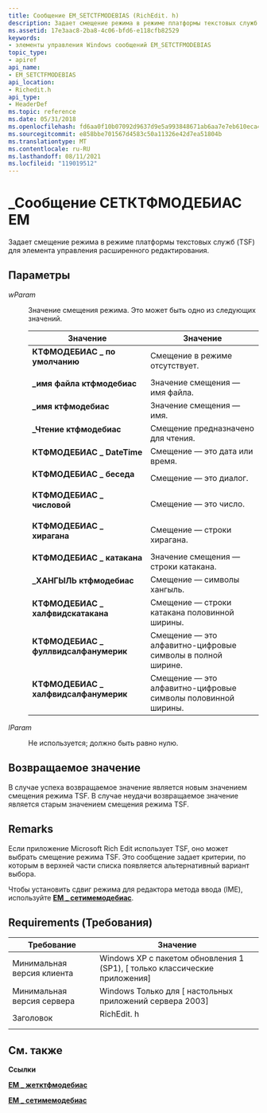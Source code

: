 ```yaml
---
title: Сообщение EM_SETCTFMODEBIAS (RichEdit. h)
description: Задает смещение режима в режиме платформы текстовых служб (TSF) для элемента управления расширенного редактирования.
ms.assetid: 17e3aac8-2ba8-4c06-bfd6-e118cfb82529
keywords:
- элементы управления Windows сообщений EM_SETCTFMODEBIAS
topic_type:
- apiref
api_name:
- EM_SETCTFMODEBIAS
api_location:
- Richedit.h
api_type:
- HeaderDef
ms.topic: reference
ms.date: 05/31/2018
ms.openlocfilehash: fd6aa0f10b07092d9637d9e5a993848671ab6aa7e7eb610eca48c3df353c4a0d
ms.sourcegitcommit: e858bbe701567d4583c50a11326e42d7ea51804b
ms.translationtype: MT
ms.contentlocale: ru-RU
ms.lasthandoff: 08/11/2021
ms.locfileid: "119019512"
---
```

# <a name="em_setctfmodebias-message"></a>\_Сообщение СЕТКТФМОДЕБИАС EM

Задает смещение режима в режиме платформы текстовых служб (TSF) для элемента управления расширенного редактирования.

## <a name="parameters"></a>Параметры

<dl> <dt>

*wParam* 
</dt> <dd>

Значение смещения режима. Это может быть одно из следующих значений.



| Значение                                                                                                                                                                                                                     | Значение                                                       |
|---------------------------------------------------------------------------------------------------------------------------------------------------------------------------------------------------------------------------|---------------------------------------------------------------|
| <span id="CTFMODEBIAS_DEFAULT"></span><span id="ctfmodebias_default"></span><dl> <dt>**КТФМОДЕБИАС \_ по умолчанию**</dt> </dl>                                           | Смещение в режиме отсутствует.<br/>                             |
| <span id="CTFMODEBIAS_FILENAME"></span><span id="ctfmodebias_filename"></span><dl> <dt>**\_имя файла ктфмодебиас**</dt> </dl>                                        | Значение смещения — имя файла.<br/>                         |
| <span id="CTFMODEBIAS_NAME"></span><span id="ctfmodebias_name"></span><dl> <dt>**\_имя ктфмодебиас**</dt> </dl>                                                    | Значение смещения — имя.<br/>                             |
| <span id="CTFMODEBIAS_READING"></span><span id="ctfmodebias_reading"></span><dl> <dt>**\_Чтение ктфмодебиас**</dt> </dl>                                           | Смещение предназначено для чтения.<br/>                        |
| <span id="CTFMODEBIAS_DATETIME"></span><span id="ctfmodebias_datetime"></span><dl> <dt>**КТФМОДЕБИАС \_ DateTime**</dt> </dl>                                        | Смещение — это дата или время.<br/>                     |
| <span id="CTFMODEBIAS_CONVERSATION"></span><span id="ctfmodebias_conversation"></span><dl> <dt>**КТФМОДЕБИАС \_ беседа**</dt> </dl>                            | Смещение — это диалог.<br/>                     |
| <span id="CTFMODEBIAS_NUMERIC"></span><span id="ctfmodebias_numeric"></span><dl> <dt>**КТФМОДЕБИАС \_ числовой**</dt> </dl>                                           | Смещение — это число.<br/>                           |
| <span id="CTFMODEBIAS_HIRAGANA"></span><span id="ctfmodebias_hiragana"></span><dl> <dt>**КТФМОДЕБИАС \_ хирагана**</dt> </dl>                                        | Смещение — строки хирагана.<br/>                   |
| <span id="CTFMODEBIAS_KATAKANA"></span><span id="ctfmodebias_katakana"></span><dl> <dt>**КТФМОДЕБИАС \_ катакана**</dt> </dl>                                        | Значение смещения — строки катакана.<br/>                   |
| <span id="CTFMODEBIAS_HANGUL"></span><span id="ctfmodebias_hangul"></span><dl> <dt>**\_ХАНГЫЛЬ ктфмодебиас**</dt> </dl>                                              | Смещение — символы хангыль.<br/>                  |
| <span id="CTFMODEBIAS_HALFWIDTHKATAKANA"></span><span id="ctfmodebias_halfwidthkatakana"></span><dl> <dt>**КТФМОДЕБИАС \_ халфвидскатакана**</dt> </dl>             | Смещение — строки катакана половинной ширины.<br/>        |
| <span id="CTFMODEBIAS_FULLWIDTHALPHANUMERIC"></span><span id="ctfmodebias_fullwidthalphanumeric"></span><dl> <dt>**КТФМОДЕБИАС \_ фуллвидсалфанумерик**</dt> </dl> | Смещение — это алфавитно-цифровые символы в полной ширине.<br/> |
| <span id="CTFMODEBIAS_HALFWIDTHALPHANUMERIC"></span><span id="ctfmodebias_halfwidthalphanumeric"></span><dl> <dt>**КТФМОДЕБИАС \_ халфвидсалфанумерик**</dt> </dl> | Смещение — это алфавитно-цифровые символы половинной ширины.<br/> |



 

</dd> <dt>

*lParam* 
</dt> <dd>

Не используется; должно быть равно нулю.

</dd> </dl>

## <a name="return-value"></a>Возвращаемое значение

В случае успеха возвращаемое значение является новым значением смещения режима TSF. В случае неудачи возвращаемое значение является старым значением смещения режима TSF.

## <a name="remarks"></a>Remarks

Если приложение Microsoft Rich Edit использует TSF, оно может выбрать смещение режима TSF. Это сообщение задает критерии, по которым в верхней части списка появляется альтернативный вариант выбора.

Чтобы установить сдвиг режима для редактора метода ввода (IME), используйте [**EM \_ сетимемодебиас**](em-setimemodebias.md).

## <a name="requirements"></a>Requirements (Требования)



| Требование | Значение |
|-------------------------------------|---------------------------------------------------------------------------------------|
| Минимальная версия клиента<br/> | Windows XP с пакетом обновления 1 (SP1), \[ только классические приложения\]<br/>                                  |
| Минимальная версия сервера<br/> | Windows Только для \[ настольных приложений сервера 2003\]<br/>                                  |
| Заголовок<br/>                   | <dl> <dt>RichEdit. h</dt> </dl> |



## <a name="see-also"></a>См. также

<dl> <dt>

**Ссылки**
</dt> <dt>

[**EM \_ жетктфмодебиас**](em-getctfmodebias.md)
</dt> <dt>

[**EM \_ сетимемодебиас**](em-setimemodebias.md)
</dt> </dl>

 

 





